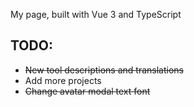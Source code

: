 My page, built with Vue 3 and TypeScript

## TODO:
* ~~New tool descriptions and translations~~
* Add more projects
* ~~Change avatar modal text font~~
